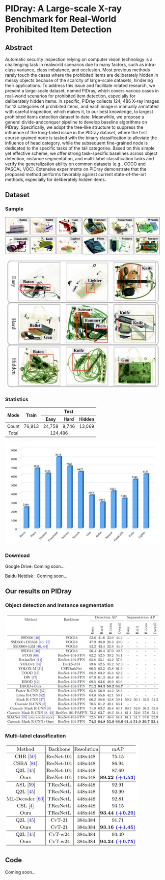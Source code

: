#  PIDray: A Large-scale X-ray Benchmark for Real-World Prohibited Item Detection 

## Abstract

 Automatic security inspection relying on computer vision technology is a challenging task in realworld scenarios due to many factors, such as intra-class variance, class imbalance, and occlusion. Most previous methods rarely touch the cases where the prohibited items are deliberately hidden in messy objects because of the scarcity of large-scale datasets, hindering their applications. To address this issue and facilitate related research, we present a large-scale dataset, named PIDray, which covers various cases in real-world scenarios for prohibited item detection, especially for deliberately hidden items. In specific, PIDray collects 124, 486 X-ray images for 12 categories of prohibited items, and each image is manually annotated with careful inspection, which makes it, to our best knowledge, to largest prohibited items detection dataset to date. Meanwhile, we propose a general divide-andconquer pipeline to develop baseline algorithms on PIDray. Specifically, we adopt the tree-like structure to suppress the influence of the long-tailed issue in the PIDray dataset, where the first course-grained node is tasked with the binary classification to alleviate the influence of head category, while the subsequent fine-grained node is dedicated to the specific tasks of the tail categories. Based on this simple yet effective scheme, we offer strong task-specific baselines across object detection, instance segmentation, and multi-label classification tasks and verify the generalization ability on common datasets (e.g., COCO and PASCAL VOC). Extensive experiments on PIDray demonstrate that the proposed method performs favorably against current state-of-the-art methods, especially for deliberately hidden items. 



## Dataset

### Sample

![](./docs/image_samples.png)

<img src="./docs/easy_hard_hidden.jpg" style="zoom:50%;" />



### Statistics

<table>
<thead>
  <tr>
    <th rowspan="2" style="text-align: center;">Mode</th>
    <th rowspan="2" style="text-align: center;">Train</th>
    <th colspan="3" style="text-align: center;">Test</th>
  </tr>
  <tr>
    <th style="text-align: center;">Easy</th>
    <th style="text-align: center;">Hard</th>
    <th style="text-align: center;">Hidden</th>
  </tr>
</thead>
<tbody>
  <tr>
    <td style="text-align: center;">Count</td>
    <td style="text-align: center;">76,913</td>
    <td style="text-align: center;">24,758</td>
    <td style="text-align: center;">9,746</td>
    <td style="text-align: center;">13,069</td>
  </tr>
  <tr>
    <td style="text-align: center;">Total</td>
    <td colspan="4" style="text-align: center;">124,486</td>
  </tr>
</tbody>
</table>

![](./docs/label_statistics.jpg)



### Download

Google Drive: Coming soon...

Baidu Netdisk : Coming soon...



## Our results on PIDray

### Object detection and instance segmentation

![](./docs/detection_result.jpg)



### Multi-label classification

<img src="./docs/multilabel_result.jpg" style="zoom:50%;" />

## Code

Coming soon...

